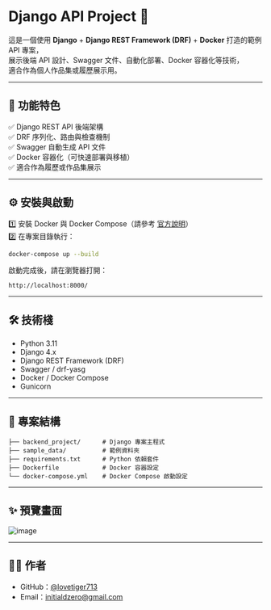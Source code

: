 # Django API Project 🚀

這是一個使用 **Django** + **Django REST Framework (DRF)** + **Docker** 打造的範例 API 專案，  
展示後端 API 設計、Swagger 文件、自動化部署、Docker 容器化等技術，  
適合作為個人作品集或履歷展示用。

---

## 📌 功能特色

✅ Django REST API 後端架構  
✅ DRF 序列化、路由與檢查機制  
✅ Swagger 自動生成 API 文件  
✅ Docker 容器化（可快速部署與移植）  
✅ 適合作為履歷或作品集展示

---

## ⚙️ 安裝與啟動

1️⃣ 安裝 Docker 與 Docker Compose（請參考 [官方說明](https://docs.docker.com/get-docker/)）  
2️⃣ 在專案目錄執行：

```bash
docker-compose up --build
```

啟動完成後，請在瀏覽器打開：  
```
http://localhost:8000/
```

---

## 🛠 技術棧

- Python 3.11
- Django 4.x
- Django REST Framework (DRF)
- Swagger / drf-yasg
- Docker / Docker Compose
- Gunicorn

---

## 📂 專案結構

```
├── backend_project/      # Django 專案主程式
├── sample_data/          # 範例資料夾
├── requirements.txt      # Python 依賴套件
├── Dockerfile            # Docker 容器設定
└── docker-compose.yml    # Docker Compose 啟動設定
```

---

## ✨ 預覽畫面

![image](https://github.com/user-attachments/assets/2b41fab3-f4fa-4874-8016-5cdfc8776ebc)


---

## 👨‍💻 作者

- GitHub：[@lovetiger713](https://github.com/lovetiger713)  
- Email：initialdzero@gmail.com
